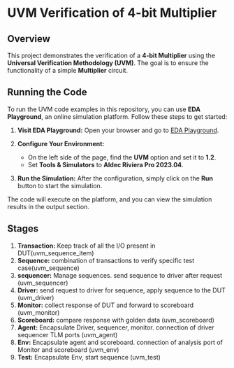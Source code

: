 # UVM Verification of 4-bit Multiplier

## Overview

This project demonstrates the verification of a **4-bit Multiplier** using the **Universal Verification Methodology (UVM)**. The goal is to ensure the functionality of a simple **Multiplier** circuit.


## Running the Code

To run the UVM code examples in this repository, you can use **EDA Playground**, an online simulation platform. Follow these steps to get started:

1. **Visit EDA Playground:**
   Open your browser and go to [EDA Playground](https://www.edaplayground.com).

2. **Configure Your Environment:**
   - On the left side of the page, find the **UVM** option and set it to **1.2**.
   - Set **Tools & Simulators** to **Aldec Riviera Pro 2023.04**.

3. **Run the Simulation:**
   After the configuration, simply click on the **Run** button to start the simulation.

The code will execute on the platform, and you can view the simulation results in the output section.

## Stages

1. **Transaction:** Keep track of all the I/O present in DUT(uvm_sequence_item)
2. **Sequence:** combination of transactions to verify specific test case(uvm_sequence)
3. **sequencer:** Manage sequences. send sequence to driver after request (uvm_sequencer)
4. **Driver:** send request to driver for sequence, apply sequence to the DUT (uvm_driver)
5. **Monitor:** collect response of DUT and forward to scoreboard (uvm_monitor)
6. **Scoreboard:** compare response with golden data (uvm_scoreboard)
7. **Agent:** Encapsulate Driver, sequencer, monitor. connection of driver sequencer TLM ports (uvm_agent)
8. **Env:** Encapsulate agent and scoreboard. connection of analysis port of Monitor and scoreboard (uvm_env)
9. **Test:** Encapsulate Env, start sequence (uvm_test)